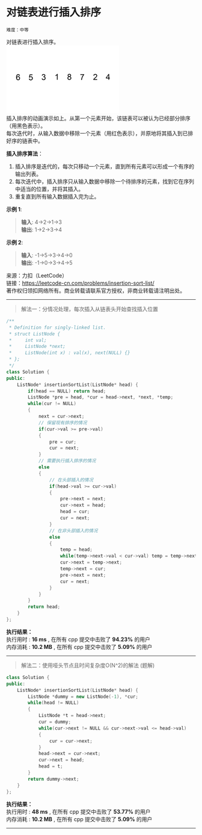 # 对链表进行插入排序 #  
`难度：中等` 

对链表进行插入排序。  
![示意图](./pic/Insertion-sort-example-300px.gif "插入排序")  
插入排序的动画演示如上。从第一个元素开始，该链表可以被认为已经部分排序（用黑色表示）。  
每次迭代时，从输入数据中移除一个元素（用红色表示），并原地将其插入到已排好序的链表中。  

**插入排序算法**：  
1. 插入排序是迭代的，每次只移动一个元素，直到所有元素可以形成一个有序的输出列表。  
2. 每次迭代中，插入排序只从输入数据中移除一个待排序的元素，找到它在序列中适当的位置，并将其插入。  
3. 重复直到所有输入数据插入完为止。  

**示例 1**:  
>**输入**: 4->2->1->3  
>**输出**: 1->2->3->4  

**示例 2**:  
>**输入**: -1->5->3->4->0  
>**输出**: -1->0->3->4->5  

来源：力扣（LeetCode）  
链接：https://leetcode-cn.com/problems/insertion-sort-list/  
著作权归领扣网络所有。商业转载请联系官方授权，非商业转载请注明出处。  

---  
>解法一：分情况处理，每次插入从链表头开始查找插入位置  

```C++  
/**
 * Definition for singly-linked list.
 * struct ListNode {
 *     int val;
 *     ListNode *next;
 *     ListNode(int x) : val(x), next(NULL) {}
 * };
 */
class Solution {
public:
    ListNode* insertionSortList(ListNode* head) {
        if(head == NULL) return head;
        ListNode *pre = head, *cur = head->next, *next, *temp;
        while(cur != NULL)
        {
            next = cur->next;
            // 保留现有排序的情况
            if(cur->val >= pre->val)
            {
                pre = cur;
                cur = next;
            }
            // 需要执行插入排序的情况
            else
            {
                // 在头部插入的情况
                if(head->val >= cur->val)
                {
                    pre->next = next;
                    cur->next = head;
                    head = cur;
                    cur = next;
                }
                // 在非头部插入的情况
                else
                {
                    temp = head;
                    while(temp->next->val < cur->val) temp = temp->next;
                    cur->next = temp->next;
                    temp->next = cur;
                    pre->next = next;
                    cur = next;
                }
            }
        }
        return head;
    }
};
```  

**执行结果：**  
执行用时 : **16 ms** , 在所有 cpp 提交中击败了 **94.23%** 的用户  
内存消耗 : **10.2 MB** , 在所有 cpp 提交中击败了 **5.09%** 的用户  

---  
>解法二：使用哑头节点且时间复杂度O(N^2)的解法 (题解)  

```C++  
class Solution {
public:
    ListNode* insertionSortList(ListNode* head) {
        ListNode *dummy = new ListNode(-1), *cur;
        while(head != NULL)
        {
            ListNode *t = head->next;
            cur = dummy;
            while(cur->next != NULL && cur->next->val <= head->val)
            {
                cur = cur->next;
            }
            head->next = cur->next;
            cur->next = head;
            head = t;
        }
        return dummy->next;
    }
};
```  

**执行结果：**  
执行用时 : **48 ms** , 在所有 cpp 提交中击败了 **53.77%** 的用户  
内存消耗 : **10.2 MB** , 在所有 cpp 提交中击败了 **5.09%** 的用户  

---  